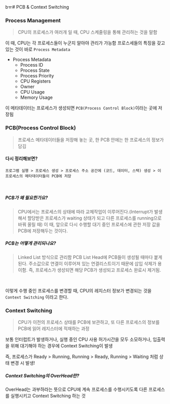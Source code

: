 bㅠ# PCB & Context Switching

### Process Management

> CPU의 프로세스가 여러개 일 때, CPU 스케줄링을 통해 관리하는 것을 말함

이 때, CPU는 각 프로세스들이 누군지 알아야 관리가 가능함
프로스세들의 특징을 갖고 있는 것이 바로 `Process Metadata`

- Process Metadata
  - Process ID
  - Process State
  - Process Priority
  - CPU Registers
  - Owner
  - CPU Usage
  - Memory Usage

이 메타데이터는 프로세스가 생성되면 `PCB(Process Control Block)`이라는 곳에 저장됨

### PCB(Process Control Block)

> 프로세스 메타데이터들을 저장해 놓는 곳, 한 PCB 안에는 한 프로세스의 정보가 담김

#### 다시 정리해보면?

    프로그램 실행 > 프로세스 생성 > 프로세스 주소 공간에 (코드, 데이터, 스택) 생성 > 이 프로세스의 메타데이터들이 PCB에 저장

</br>

##### PCB가 왜 필요한가요?

> CPU에서는 프로세스의 상태에 따라 교체작업이 이루어진다.(Interrupt가 발생해서 할당받은 프로세스가 waiting 상태가 되고 다른 프로세스를 running으로 바꿔 올릴 때)
> 이 때, 앞으로 다시 수행할 대기 중인 프로세스에 관한 저장 값을 PCB에 저장해두는 것이다.

##### PCB는 어떻게 관리되나요?

> Linked List 방식으로 관리함
> PCB List Head에 PCB들이 생성될 때마다 붙게 된다. 주소값으로 연결이 이루어져 있는 연결리스트이기 때문에 삽입 삭제가 용이함.
> 즉, 프로세스가 생성되면 해당 PCB가 생성되고 프로세스 완료시 제거됨.

</br>

이렇게 수행 중인 프로세스를 변경할 때, CPU의 레지스터 정보가 변경되는 것을 `Context Switching` 이라고 한다.

### Context Switching

> CPU가 이전의 프로세스 상태를 PCB에 보관하고, 또 다른 프로세스의 정보를 PCB에 읽어 레지스터에 적재하는 과정

보통 인터럽트가 발생하거나, 실행 중인 CPU 사용 허가시간을 모두 소모하거나, 입출력을 위해 대기해야 하는 경우에 Context Switching이 발생

즉, 프로세스가 Ready > Running, Running > Ready, Running > Waiting 처럼 상태 변경 시 발생!

##### Context Switching의 OverHead란?

OverHead는 과부하라는 뜻으로 CPU에 계속 프로세스를 수행시키도록 다른 프로세스를 실행시키고 Context Switching 하는 것
